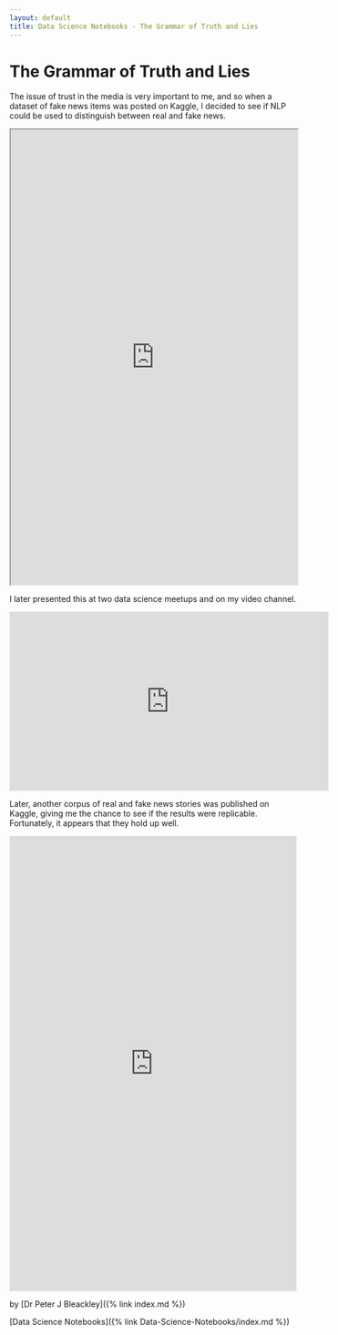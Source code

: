 ```yaml
---
layout: default
title: Data Science Notebooks - The Grammar of Truth and Lies
---
```


# The Grammar of Truth and Lies

The issue of trust in the media is very important to me, and so when a dataset of fake news items was posted on Kaggle, I decided to see if NLP could be used to distinguish between real and fake news.

<iframe src="https://www.kaggle.com/embed/petebleackley/the-grammar-of-truth-and-lies?kernelSessionId=62289416" height="800" scrolling="auto" title="The Grammar of Truth and Lies" width="100%"></iframe>

I later presented this at two data science meetups and on my video channel.

<iframe width="560" height="315" src="https://www.youtube.com/embed/OyA59kIQcAU" title="YouTube video player" frameborder="0" allow="accelerometer; autoplay; clipboard-write; encrypted-media; gyroscope; picture-in-picture" allowfullscreen></iframe>

Later, another corpus of real and fake news stories was published on Kaggle, giving me the chance to see if the results were replicable. Fortunately, it appears that they hold up well.

<iframe frameborder="0" height="800" scrolling="auto" src="https://www.kaggle.com/embed/petebleackley/the-grammar-of-truth-and-lies-part-2?kernelSessionId=54101611" title="The Grammar of Truth and Lies part 2" width="100%"></iframe>

by [Dr Peter J Bleackley]({% link index.md %})

[Data Science Notebooks]({% link Data-Science-Notebooks/index.md %})

